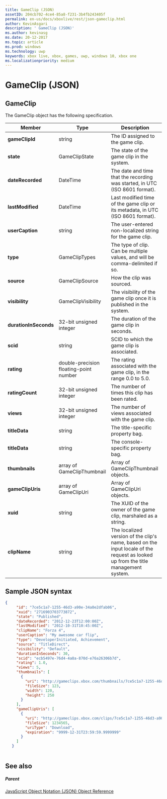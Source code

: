 ```yaml
---
title: GameClip (JSON)
assetID: 204cb702-4ce4-85a8-f231-3b4fb243405f
permalink: en-us/docs/xboxlive/rest/json-gameclip.html
author: KevinAsgari
description: ' GameClip (JSON)'
ms.author: kevinasg
ms.date: 20-12-2017
ms.topic: article
ms.prod: windows
ms.technology: uwp
keywords: xbox live, xbox, games, uwp, windows 10, xbox one
ms.localizationpriority: medium
---
```



# GameClip (JSON)
 
<a id="ID4EO"></a>

 
## GameClip
 
The GameClip object has the following specification.
 
| Member| Type| Description| 
| --- | --- | --- | 
| <b>gameClipId</b>| string| The ID assigned to the game clip.| 
| <b>state</b>| GameClipState| The state of the game clip in the system.| 
| <b>dateRecorded</b>| DateTime| The date and time that the recording was started, in UTC (ISO 8601 format).| 
| <b>lastModified</b>| DateTime| Last modified time of the game clip or its metadata, in UTC (ISO 8601 format).| 
| <b>userCaption</b>| string| The user-entered non-localized string for the game clip.| 
| <b>type</b>| GameClipTypes| The type of clip. Can be multiple values, and will be comma-delimited if so.| 
| <b>source</b>| GameClipSource| How the clip was sourced.| 
| <b>visibility</b>| GameClipVisibility| The visibility of the game clip once it is published in the system.| 
| <b>durationInSeconds</b>| 32-bit unsigned integer| The duration of the game clip in seconds.| 
| <b>scid</b>| string| SCID to which the game clip is associated.| 
| <b>rating</b>| double-precision floating-point number| The rating associated with the game clip, in the range 0.0 to 5.0.| 
| <b>ratingCount</b>| 32-bit unsigned integer| The number of times this clip has been rated.| 
| <b>views</b>| 32-bit unsigned integer| The number of views associated with the game clip.| 
| <b>titleData</b>| string| The title-specific property bag.| 
| <b>titleData</b>| string| The console-specific property bag.| 
| <b>thumbnails</b>| array of GameClipThumbnail| Array of GameClipThumbnail objects.| 
| <b>gameClipUris</b>| array of GameClipUri| Array of GameClipUri objects.| 
| <b>xuid</b>| string| The XUID of the owner of the game clip, marshaled as a string.| 
| <b>clipName</b>| string| The localized version of the clip's name, based on the input locale of the request as looked up from the title management system.| 
  
<a id="ID4ERH"></a>

 
## Sample JSON syntax
 

```json
{
     "id": "7ce5c1a7-1255-46d3-a90e-34a0e2dfab06",
     "xuid": "2716903703773872",
     "state": "Published", 
     "dateRecorded": "2012-12-23T12:00:00Z",
     "lastModified": "2012-10-31T10:45:00Z",
     "clipName": "Forza 4",
     "userCaption": "My awesome car flip",
     "type": "DeveloperInitiated, Achievement",
     "source": "TitleDirect",
     "visibility": "Default",
     "durationInSeconds": 30,
     "scid": "ecb5497e-76d4-4a8a-870d-e76a26306b7d",
     "rating": 1.0,
     "views": 5,
     "thumbnails": [
       {
         "uri": "http://gameclips.xbox.com/thumbnails/7ce5c1a7-1255-46d3-a90e-34a0e2dfab06/small.jpg",
         "fileSize": 123,
         "width": 120,
         "height": 250
       }
     ],
     "gameClipUris": [
       {
         "uri": "http://gameclips.xbox.com/clips/7ce5c1a7-1255-46d3-a90e-34a0e2dfab06/clip.mp4",
         "fileSize": 1234565,
         "uriType": "Download",
         "expiration": "9999-12-31T23:59:59.9999999"
       }
     ]
   }
    
```

  
<a id="ID4E1H"></a>

 
## See also
 
<a id="ID4E3H"></a>

 
##### Parent 

[JavaScript Object Notation (JSON) Object Reference](atoc-xboxlivews-reference-json.md)

   